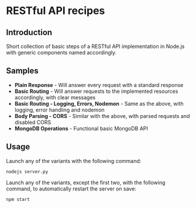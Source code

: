 # RESTful API recipes
## Introduction
Short collection of basic steps of a RESTful API implementation in Node.js with generic components named accordingly.

## Samples
- **Plain Response** - Will answer every request with a standard response
- **Basic Routing** - Will answer requests to the implemented resources accordingly, with clear messages
- **Basic Routing - Logging, Errors, Nodemon** - Same as the above, with logging, error handling and nodemon
- **Body Parsing - CORS** - Similar with the above, with parsed requests and disabled CORS
- **MongoDB Operations** - Functional basic MongoDB API

## Usage
Launch any of the variants with the following command: 
```
nodejs server.py
```
Launch any of the variants, except the first two, with the following command, to automatically restart the server on save:
```
npm start
```
